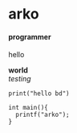 # arko
#### programmer

hello

**world**
<br>
*testing*

`print("hello bd")`

```
int main(){
  printf("arko");
}
```
